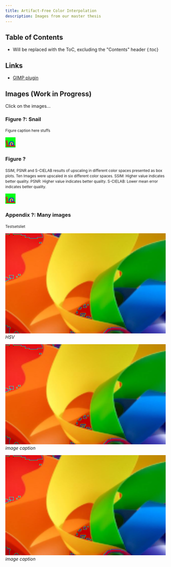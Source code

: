 ```yaml
---
title: Artifact-Free Color Interpolation
description: Images from our master thesis
---
```


## Table of Contents

- Will be replaced with the ToC, excluding the "Contents" header
{:toc}

## Links

- [GIMP plugin](https://github.com/pannacotta98/ogniewski-scaler)

## Images (Work in Progress)

Click on the images...

### Figure ?: Snail
<small>Figure caption here stuffs</small>

![Snail original](images/ugly-snail.png)

### Figure ?
<small>SSIM, PSNR and S-CIELAB results of upscaling in different color spaces presented as box plots. Ten Images were upscaled in six different color spaces. SSIM: Higher value indicates better quality. PSNR: Higher value indicates better quality. S-CIELAB: Lower mean error indicates better quality.</small>

![Snail original](images/ugly-snail.png)

### Appendix ?: Many images
<small>Testsetsliet</small>

![HSV](images/color-thing-up-4-hsv.png)
*HSV*

![](images/color-thing-up-4-hsv.png)
*image caption*

![](images/color-thing-up-4-hsv.png)
*image caption*

<style>
img + em { text-align: center; } 
</style>